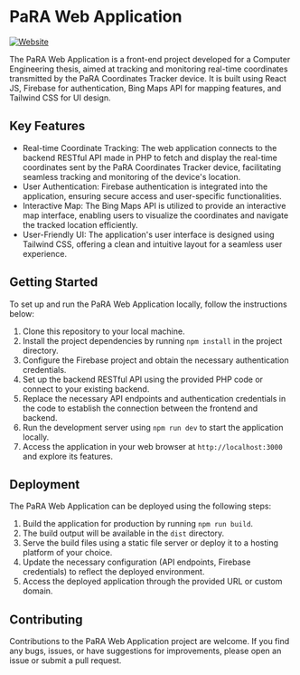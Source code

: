 # PaRA Web Application

[![Website](https://img.shields.io/website?label=Demo&style=flat-square&url=https%3A%2F%2Fjpara.netlify.app%2F)](https://jpara.netlify.app/)

The PaRA Web Application is a front-end project developed for a Computer Engineering thesis, aimed at tracking and monitoring real-time coordinates transmitted by the PaRA Coordinates Tracker device. It is built using React JS, Firebase for authentication, Bing Maps API for mapping features, and Tailwind CSS for UI design.

## Key Features

- Real-time Coordinate Tracking: The web application connects to the backend RESTful API made in PHP to fetch and display the real-time coordinates sent by the PaRA Coordinates Tracker device, facilitating seamless tracking and monitoring of the device's location.
- User Authentication: Firebase authentication is integrated into the application, ensuring secure access and user-specific functionalities.
- Interactive Map: The Bing Maps API is utilized to provide an interactive map interface, enabling users to visualize the coordinates and navigate the tracked location efficiently.
- User-Friendly UI: The application's user interface is designed using Tailwind CSS, offering a clean and intuitive layout for a seamless user experience.

## Getting Started

To set up and run the PaRA Web Application locally, follow the instructions below:

1. Clone this repository to your local machine.
2. Install the project dependencies by running `npm install` in the project directory.
3. Configure the Firebase project and obtain the necessary authentication credentials.
4. Set up the backend RESTful API using the provided PHP code or connect to your existing backend.
5. Replace the necessary API endpoints and authentication credentials in the code to establish the connection between the frontend and backend.
6. Run the development server using `npm run dev` to start the application locally.
7. Access the application in your web browser at `http://localhost:3000` and explore its features.

## Deployment

The PaRA Web Application can be deployed using the following steps:

1. Build the application for production by running `npm run build`.
2. The build output will be available in the `dist` directory.
3. Serve the build files using a static file server or deploy it to a hosting platform of your choice.
4. Update the necessary configuration (API endpoints, Firebase credentials) to reflect the deployed environment.
5. Access the deployed application through the provided URL or custom domain.

## Contributing

Contributions to the PaRA Web Application project are welcome. If you find any bugs, issues, or have suggestions for improvements, please open an issue or submit a pull request.
